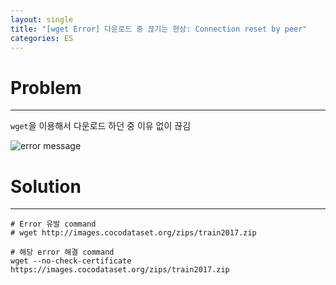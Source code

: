```yaml
---
layout: single
title: "[wget Error] 다운로드 중 끊기는 현상: Connection reset by peer"
categories: ES
---
```


# Problem
---
`wget`을 이용해서 다운로드 하던 중 이유 없이 끊김

![error message]("./images/wget-connection-reset-by-peer-1.png")

# Solution
---
```
# Error 유발 command
# wget http://images.cocodataset.org/zips/train2017.zip

# 해당 error 해결 command 
wget --no-check-certificate https://images.cocodataset.org/zips/train2017.zip
```
